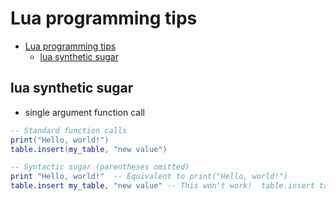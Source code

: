 # Lua programming tips

<!--toc:start-->
- [Lua programming tips](#lua-programming-tips)
  - [lua synthetic sugar](#lua-synthetic-sugar)
<!--toc:end-->

## lua synthetic sugar

- single argument function call

```lua
-- Standard function calls
print("Hello, world!")
table.insert(my_table, "new value")

-- Syntactic sugar (parentheses omitted)
print "Hello, world!"  -- Equivalent to print("Hello, world!")
table.insert my_table, "new value" -- This won't work!  table.insert takes two arguments, so you can't use the sugar.
```
